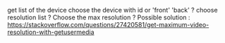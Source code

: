 get list of the device
choose the device with id or 'front' 'back' ?
choose resolution list ?
Choose the max resolution ?
Possible solution : https://stackoverflow.com/questions/27420581/get-maximum-video-resolution-with-getusermedia
